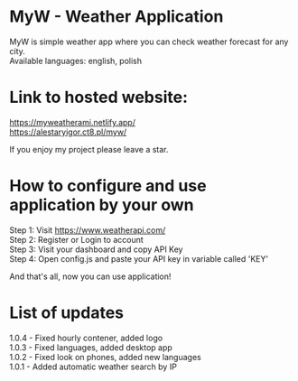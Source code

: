 # MyW - Weather Application

MyW is simple weather app where you can check weather forecast for any city. <br>
Available languages: english, polish <br>

# Link to hosted website:

https://myweatherami.netlify.app/ <br>
https://alestaryigor.ct8.pl/myw/ <br>

If you enjoy my project please leave a star.

# How to configure and use application by your own

Step 1: Visit https://www.weatherapi.com/ <br>
Step 2: Register or Login to account <br>
Step 3: Visit your dashboard and copy API Key <br>
Step 4: Open config.js and paste your API key in variable called 'KEY' <br>

And that's all, now you can use application!

# List of updates
1.0.4 - Fixed hourly contener, added logo <br>
1.0.3 - Fixed languages, added desktop app <br>
1.0.2 - Fixed look on phones, added new languages <br>
1.0.1 - Added automatic weather search by IP

